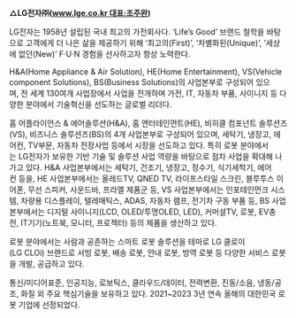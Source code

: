 
**△LG전자㈜(www.lge.co.kr 대표:조주완)**

LG전자는 1958년 설립된 국내 최고의 가전회사다. ‘Life’s Good’ 브랜드 철학을 바탕으로 고객에게 더 나은 삶을 제공하기 위해 ‘최고의(First)’, ‘차별화된(Unique)’, ‘세상에 없던(New)’ F·U·N 경험을 선사하고자 항상 노력한다.  
  
H&A(Home Appliance & Air Solution), HE(Home Entertainment), VS(Vehicle component Solutions), BS(Business Solutions)의 사업본부로 구성되어 있으며, 전 세계 130여개 사업장에서 사업을 전개하며 가전, IT, 자동차 부품, 사이니지 등 다양한 분야에서 기술혁신을 선도하는 글로벌 리더다.

홈 어플라이언스 & 에어솔루션(H&A), 홈 엔터테인먼트(HE), 비히클 컴포넌트 솔루션즈(VS), 비즈니스 솔루션즈(BS)의 4개 사업본부로 구성되어 있으며, 세탁기, 냉장고, 에어컨, TV부문, 자동차 전장사업 등에서 시장을 선도하고 있다. 특히 로봇 분야에서는 LG전자가 보유한 기반 기술 및 솔루션 사업 역량을 바탕으로 점차 사업을 확대해 나가고 있다. H&A 사업본부에서는 세탁기, 건조기, 냉장고, 정수기, 식기세척기, 에어컨 등을, HE 사업본부에서는 올레드TV, QNED TV, 라이프스타일 스크린, 블루투스 이어폰, 무선 스피커, 사운드바, 프라엘 제품군 등, VS 사업본부에서는 인포테인먼크 시스템, 차량용 디스플레이, 텔레매틱스, ADAS, 자동차 램프, 전기차 구동 부품 등, BS 사업본부에서는 디지털 사이니지(LCD, OLED/투명OLED, LED), 커머셜TV, 로봇, EV충전, IT기기(노트북, 모니터, 프로젝터) 등의 제품을 생산하고 있다.

로봇 분야에서는 사람과 공존하는 스마트 로봇 솔루션을 테마로 LG 클로이(LG CLOi) 브랜드로 서빙 로봇, 배송 로봇, 안내 로봇, 방역 로봇 등 다양한 서비스 로봇을 개발, 공급하고 있다.

통신/미디어표준, 인공지능, 로보틱스, 클라우드/데이터, 전력변환, 진동/소음, 냉동/공조, 화질 외 주요 핵심기술을 보유하고 있다. 2021~2023 3년 연속 올해의 대한민국 로봇 기업에 선정되었다.
